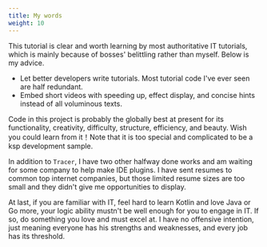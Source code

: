 ```yaml
---
title: My words
weight: 10
---
```


This tutorial is clear and worth learning by most authoritative IT tutorials, which is mainly 
because of bosses' belittling rather than myself. Below is my advice. 
- Let better developers write tutorials. Most tutorial code I've ever seen are half redundant. 
- Embed short videos with speeding up, effect display, and concise hints instead of all voluminous 
  texts.  

Code in this project is probably the globally best at present for its functionality, creativity,
difficulty, structure, efficiency, and beauty. Wish you could learn from it！Note that it is too 
special and complicated to be a ksp development sample. 

In addition to `Tracer`, I have two other halfway done works and am waiting for some company to 
help make IDE plugins. I have sent resumes to common top internet companies, but those limited 
resume sizes are too small and they didn't give me opportunities to display.

At last, if you are familiar with IT, feel hard to learn Kotlin and love Java or Go more, your logic
ability mustn't be well enough for you to engage in IT. If so, do something you love and must excel
at. I have no offensive intention, just meaning everyone has his strengths and weaknesses, and every
job has its threshold.